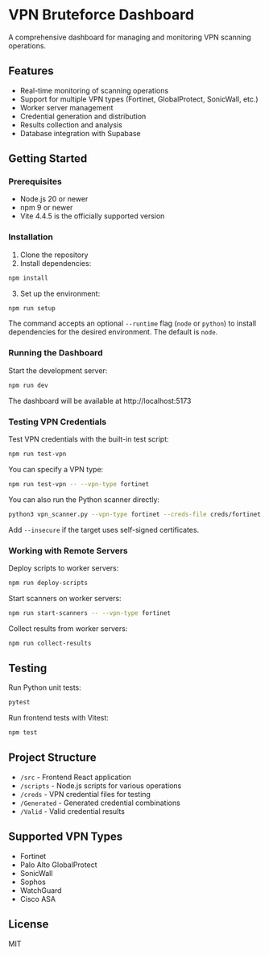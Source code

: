 # VPN Bruteforce Dashboard

A comprehensive dashboard for managing and monitoring VPN scanning operations.

## Features

- Real-time monitoring of scanning operations
- Support for multiple VPN types (Fortinet, GlobalProtect, SonicWall, etc.)
- Worker server management
- Credential generation and distribution
- Results collection and analysis
- Database integration with Supabase

## Getting Started

### Prerequisites

- Node.js 20 or newer
- npm 9 or newer
- Vite 4.4.5 is the officially supported version

### Installation

1. Clone the repository
2. Install dependencies:

```bash
npm install
```

3. Set up the environment:

```bash
npm run setup
```
The command accepts an optional `--runtime` flag (`node` or `python`) to install
dependencies for the desired environment. The default is `node`.

### Running the Dashboard

Start the development server:

```bash
npm run dev
```

The dashboard will be available at http://localhost:5173

### Testing VPN Credentials

Test VPN credentials with the built-in test script:

```bash
npm run test-vpn
```

You can specify a VPN type:

```bash
npm run test-vpn -- --vpn-type fortinet
```

You can also run the Python scanner directly:

```bash
python3 vpn_scanner.py --vpn-type fortinet --creds-file creds/fortinet.txt
```

Add `--insecure` if the target uses self-signed certificates.

### Working with Remote Servers

Deploy scripts to worker servers:

```bash
npm run deploy-scripts
```

Start scanners on worker servers:

```bash
npm run start-scanners -- --vpn-type fortinet
```

Collect results from worker servers:

```bash
npm run collect-results
```

## Testing

Run Python unit tests:

```bash
pytest
```

Run frontend tests with Vitest:

```bash
npm test
```

## Project Structure

- `/src` - Frontend React application
- `/scripts` - Node.js scripts for various operations
- `/creds` - VPN credential files for testing
- `/Generated` - Generated credential combinations
- `/Valid` - Valid credential results

## Supported VPN Types

- Fortinet
- Palo Alto GlobalProtect
- SonicWall
- Sophos
- WatchGuard
- Cisco ASA

## License

MIT

